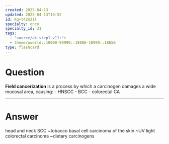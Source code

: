 ```yaml
---
created: 2025-04-13
updated: 2025-04-13T10:52
id: Kq+t4Zn21l
specialty: onco
specialty_id: 31
tags:
  - "source/ak-step1-v11:": 
  - theme/uworld::10000-99999::18000-18999::18650
type: flashcard
---
```


# Question
**Field cancerization** is a process by which a carcinogen damages a wide mucosal area, causing: - HNSCC - BCC - colorectal CA

---

# Answer
head and neck SCC ~tobacco basal cell carcinoma of the skin ~UV light colorectal carcinoma ~dietary carcinogens